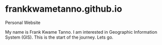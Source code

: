 # frankkwametanno.github.io
Personal Website

My name is Frank Kwame Tanno. I am interested in Geographic Information System (GIS). This is the start of the journey. Lets go.
